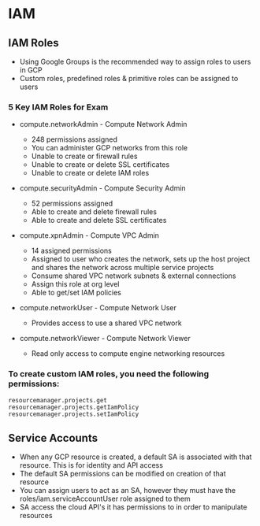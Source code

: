 # IAM

## IAM Roles

- Using Google Groups is the recommended way to assign roles to users in GCP
- Custom roles, predefined roles & primitive roles can be assigned to users

### 5 Key IAM Roles for Exam
- compute.networkAdmin - Compute Network Admin
    - 248 permissions assigned
    - You can administer GCP networks from this role
    - Unable to create or  firewall rules
    - Unable to create or delete SSL certificates
    - Unable to create or delete IAM roles

- compute.securityAdmin - Compute Security Admin
    - 52 permissions assigned
    - Able to create and delete firewall rules
    - Able to create and delete SSL certificates

- compute.xpnAdmin - Compute VPC Admin
    - 14 assigned permissions
    - Assigned to user who creates the network, sets up the host project and shares the network across multiple service projects
    - Consume shared VPC network subnets & external connections
    - Assign this role at org level
    - Able to get/set IAM policies

- compute.networkUser - Compute Network User
    - Provides access to use a shared VPC network

- compute.networkViewer - Compute Network Viewer
    - Read only access to compute engine networking resources


### To create custom IAM roles, you need the following permissions:
    resourcemanager.projects.get
    resourcemanager.projects.getIamPolicy
    resourcemanager.projects.setIamPolicy


## Service Accounts
- When any GCP resource is created, a default SA is associated with that resource. This is for identity and API access
- The default SA permissions can be modified on creation of that resource
- You can assign users to act as an SA, however they must have the roles/iam.serviceAccountUser role assigned to them
- SA access the cloud API's it has permissions to in order to manipulate resources
